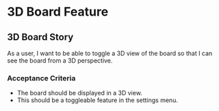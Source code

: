 # 3D Board Feature

## 3D Board Story

As a user, I want to be able to toggle a 3D view of the board so that I can see the board from a 3D perspective.

### Acceptance Criteria
- The board should be displayed in a 3D view.
- This should be a toggleable feature in the settings menu.